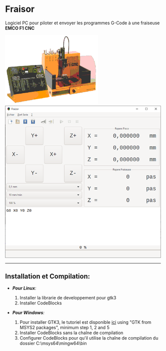 # **Fraisor**
Logiciel PC pour piloter et envoyer les programmes G-Code à une fraiseuse **EMCO F1 CNC**

![](https://github.com/stephdaniel133/Fraisor/blob/master/logo.png)
![](https://github.com/stephdaniel133/Fraisor/blob/master/interface.png)
***
## **Installation et Compilation:**
* _**Pour Linux**:_
  1. Installer la librarie de developpement pour gtk3
  1. Installer CodeBlocks

* _**Pour Windows**:_
  1. Pour installer GTK3, le tutoriel est disponible [ici](https://www.gtk.org/docs/installations/windows/) using "GTK from MSYS2 packages", minimum step 1, 2 and 5
  1. Installer CodeBlocks sans la chaîne de compilation
  1. Configurer CodeBlocks pour qu'il utilise la chaîne de compilation du dossier C:\msys64\mingw64\bin

